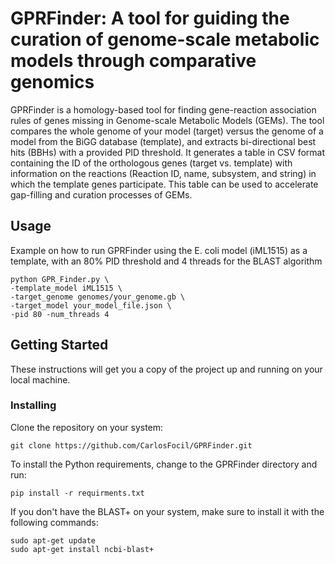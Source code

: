 # GPRFinder: A tool for guiding the curation of genome-scale metabolic models through comparative genomics
GPRFinder is a homology-based tool for finding gene-reaction association rules of genes missing in Genome-scale Metabolic Models (GEMs). The tool compares the whole genome of your model (target) versus the genome of a model from the BiGG database (template), and extracts bi-directional best hits (BBHs) with a provided PID threshold. It generates a table in CSV format containing the ID of the orthologous genes (target vs. template) with information on the reactions (Reaction ID, name, subsystem, and string) in which the template genes participate. This table can be used to accelerate gap-filling and curation processes of GEMs.

## Usage
Example on how to run GPRFinder using the E. coli model (iML1515) as a template, with an 80% PID threshold and 4 threads for the BLAST algorithm
```
python GPR_Finder.py \
-template_model iML1515 \
-target_genome genomes/your_genome.gb \
-target_model your_model_file.json \
-pid 80 -num_threads 4
```

## Getting Started

These instructions will get you a copy of the project up and running on your local machine.

### Installing
Clone the repository on your system:
```
git clone https://github.com/CarlosFocil/GPRFinder.git
```
To install the Python requirements, change to the GPRFinder directory and run:
```
pip install -r requirments.txt
```
If you don't have the BLAST+ on your system, make sure to install it with the following commands:

```
sudo apt-get update
sudo apt-get install ncbi-blast+
```
